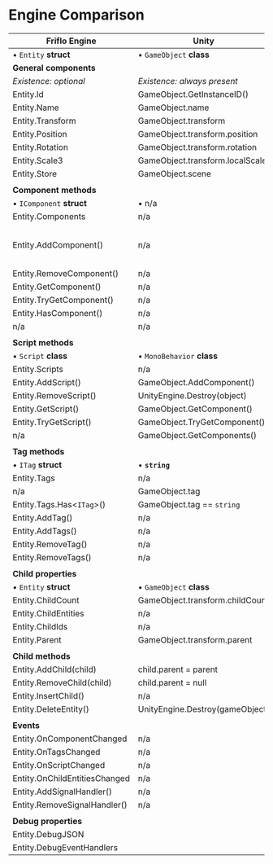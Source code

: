 
# Engine Comparison


| Friflo Engine                             | Unity                                     | Godot                                     |
| ----------------------------------------- | ----------------------------------------- | ----------------------------------------- |
| • `Entity` **struct**                     | • `GameObject` **class**                                                              |
|   **General components**                                                                                                          |
| *Existence: optional*                     | *Existence: always present*               |                                           |
| Entity.Id                                 | GameObject.GetInstanceID()                |                                           |
| Entity.Name                               | GameObject.name                           |                                           |
| Entity.Transform                          | GameObject.transform                      |                                           |
| Entity.Position                           | GameObject.transform.position             |                                           |
| Entity.Rotation                           | GameObject.transform.rotation             |                                           |
| Entity.Scale3                             | GameObject.transform.localScale           |                                           |
| Entity.Store                              | GameObject.scene                          |                                           |
|                                                                                                                                   |
|   **Component methods**                                                                                                           |
| • `IComponent` **struct**                 | • n/a                                                                                 |
| Entity.Components                         | n/a                                       |                                           |
| Entity.AddComponent<T>()                  | n/a                                       | n/a engine is OOP                         |
| Entity.RemoveComponent<T>()               | n/a                                       |                                           |
| Entity.GetComponent<T>()                  | n/a                                       |                                           |
| Entity.TryGetComponent<T>()               | n/a                                       |                                           |
| Entity.HasComponent<T>()                  | n/a                                       |                                           |
| n/a                                       | n/a                                       |                                           |
|                                                                                                                                   |
|   **Script methods**                                                                                                              |
| • `Script` **class**                      | • `MonoBehavior` **class**                                                            |
| Entity.Scripts                            | n/a                                       |                                           |
| Entity.AddScript<T>()                     | GameObject.AddComponent<T>()              |                                           |
| Entity.RemoveScript<T>()                  | UnityEngine.Destroy(object)               |                                           |
| Entity.GetScript<T>()                     | GameObject.GetComponent<T>()              |                                           |
| Entity.TryGetScript<T>()                  | GameObject.TryGetComponent<T>()           |                                           |
| n/a                                       | GameObject.GetComponents<T>()             |                                           |
|                                                                                                                                   |
|   **Tag methods**                         |                                                                                       |
| • `ITag` **struct**                       | • **`string`**                                                                        |
| Entity.Tags                               | n/a                                       |                                           |
| n/a                                       | GameObject.tag                            |                                           |
| Entity.Tags.Has<`ITag`>()                 | GameObject.tag == `string`                |                                           |
| Entity.AddTag<T>()                        | n/a                                       |                                           |
| Entity.AddTags()                          | n/a                                       |                                           |
| Entity.RemoveTag<T>()                     | n/a                                       |                                           |
| Entity.RemoveTags()                       | n/a                                       |                                           |
|                                                                                                                                   |
|   **Child properties**                                                                                                            |
| • `Entity` **struct**                     | • `GameObject` **class**                                                              |
| Entity.ChildCount                         | GameObject.transform.childCount           |                                           |
| Entity.ChildEntities                      | n/a                                       |                                           |
| Entity.ChildIds                           | n/a                                       |                                           |
| Entity.Parent                             | GameObject.transform.parent               |                                           |
|                                                                                                                                   |
|   **Child methods**                                                                                                               |
| Entity.AddChild(child)                    | child.parent = parent                     |                                           |
| Entity.RemoveChild(child)                 | child.parent = null                       |                                           |
| Entity.InsertChild()                      | n/a                                       |                                           |
| Entity.DeleteEntity()                     | UnityEngine.Destroy(gameObject)           |                                           |
|                                                                                                                                   |
|   **Events**                                                                                                                      |
| Entity.OnComponentChanged                 | n/a                                       |                                           |
| Entity.OnTagsChanged                      | n/a                                       |                                           |
| Entity.OnScriptChanged                    | n/a                                       |                                           |
| Entity.OnChildEntitiesChanged             | n/a                                       |                                           |
| Entity.AddSignalHandler()                 | n/a                                       |                                           |
| Entity.RemoveSignalHandler()              | n/a                                       |                                           |
|                                                                                                                                   |
|   **Debug properties**                                                                                                            |
| Entity.DebugJSON                          |                                           |                                           |
| Entity.DebugEventHandlers                 |                                           |                                           |
